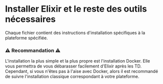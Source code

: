 # Installer Elixir et le reste des outils nécessaires

Chaque fichier contient des instructions d'installation spécifiques à la plateforme spécifiée.


### :warning: Recommandation :warning:
L'installation la plus simple et la plus propre est l'installation Docker.
Elle vous permettra de vous débarasser facilement d'Elixir après les TD.
Cependant, si vous n'êtes pas à l'aise avec Docker, alors il est recommandé de suivre l'installation classique
correspondant à votre plateforme.
